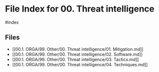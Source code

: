 # File Index for 00. Threat intelligence
#index

## Files

- [[00.1. ORGA/99. Other/00. Threat intelligence/01. Mitigation.md]]
- [[00.1. ORGA/99. Other/00. Threat intelligence/02. Software.md]]
- [[00.1. ORGA/99. Other/00. Threat intelligence/03. Tactics.md]]
- [[00.1. ORGA/99. Other/00. Threat intelligence/04. Techniques.md]]
